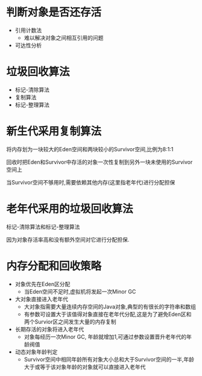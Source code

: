 
# 判断对象是否还存活

* 引用计数法
    * 难以解决对象之间相互引用的问题
* 可达性分析

# 垃圾回收算法

* 标记-清除算法
* 复制算法
* 标记-整理算法

# 新生代采用复制算法

将内存划为一块较大的Eden空间和两块较小的Survivor空间,比例为8:1:1

回收时把Eden和Survivor中存活的对象一次性复制到另外一块未使用的Survivor空间上

当Survivor空间不够用时,需要依赖其他内存(这里指老年代)进行分配担保

# 老年代采用的垃圾回收算法

标记-清除算法和标记-整理算法

因为对象存活率高和没有额外空间对它进行分配担保.

# 内存分配和回收策略

* 对象优先在Eden区分配
    * 当Eden空间不足时,虚拟机将发起一次Minor GC
* 大对象直接进入老年代
    * 大对象指需要大量连续内存空间的Java对象,典型的有很长的字符串和数组
    * 有参数可设置大于该值得对象直接在老年代分配,这是为了避免Eden区和两个Survior区之间发生大量的内存复制
* 长期存活的对象将进入老年代
    * 对象每经历一次Minor GC, 年龄就增加1,可通过参数设置晋升老年代的年龄阀值
* 动态对象年龄判定
    * Survivor空间中相同年龄所有对象大小总和大于Survivor空间的一半,年龄大于或等于该对象年龄的对象就可以直接进入老年代






#
